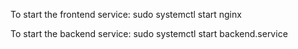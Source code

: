To start the frontend service: sudo systemctl start nginx

To start the backend service: sudo systemctl start backend.service
